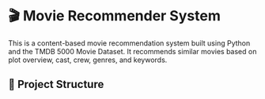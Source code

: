 # 🎬 Movie Recommender System

This is a content-based movie recommendation system built using Python and the TMDB 5000 Movie Dataset. It recommends similar movies based on plot overview, cast, crew, genres, and keywords.

## 📁 Project Structure